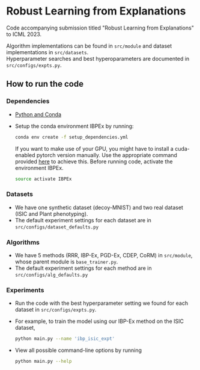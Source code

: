 # Robust Learning from Explanations

Code accompanying submission titled "Robust Learning from Explanations" to ICML 2023. 

Algorithm implementations can be found in `src/module` and dataset implementations in `src/datasets`.   
Hyperparameter searches and best hyperoparameters are documented in `src/configs/expts.py`.

## How to run the code

### Dependencies

- [Python and Conda](https://www.anaconda.com/)
- Setup the conda environment IBPEx by running:

    ```bash
    conda env create -f setup_dependencies.yml
    ```
  If you want to make use of your GPU, you might have to install a cuda-enabled pytorch version manually. Use the appropriate command provided [here](https://pytorch.org/) to achieve this.
  Before running code, activate the environment IBPEx.

    ```bash
    source activate IBPEx
    ```

### Datasets

- We have one synthetic dataset (decoy-MNIST) and two real dataset (ISIC and Plant phenotyping).
- The default experiment settings for each dataset are in `src/configs/dataset_defaults.py`


### Algorithms

- We have 5 methods (RRR, IBP-Ex, PGD-Ex, CDEP, CoRM) in `src/module`, whose parent module is `base_trainer.py`.
- The default experiment settings for each method are in `src/configs/alg_defaults.py`

### Experiments

- Run the code with the best hyperparameter setting we found for each dataset in `src/configs/expts.py`.
- For example, to train the model using our IBP-Ex method on the ISIC dataset,

    ``` bash
    python main.py --name 'ibp_isic_expt'
    ```

- View all possible command-line options by running

    ``` bash
    python main.py --help
    ```    


